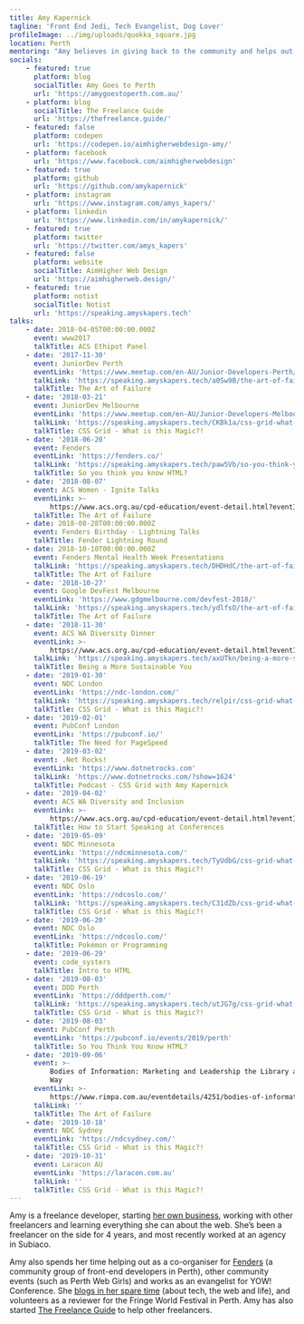 ```yaml
---
title: Amy Kapernick
tagline: 'Front End Jedi, Tech Evangelist, Dog Lover'
profileImage: ../img/uploads/quokka_square.jpg
location: Perth
mentoring: "Amy believes in giving back to the community and helps out as a mentor at a variety of different events including Perth Web Girls and Node Girls Perth. She's also spoken at multiple JuniorDev meetups and enjoys spending time encouraging new and junior developers.\r"
socials:
    - featured: true
      platform: blog
      socialTitle: Amy Goes to Perth
      url: 'https://amygoestoperth.com.au/'
    - platform: blog
      socialTitle: The Freelance Guide
      url: 'https://thefreelance.guide/'
    - featured: false
      platform: codepen
      url: 'https://codepen.io/aimhigherwebdesign-amy/'
    - platform: facebook
      url: 'https://www.facebook.com/aimhigherwebdesign'
    - featured: true
      platform: github
      url: 'https://github.com/amykapernick'
    - platform: instagram
      url: 'https://www.instagram.com/amys_kapers/'
    - platform: linkedin
      url: 'https://www.linkedin.com/in/amykapernick/'
    - featured: true
      platform: twitter
      url: 'https://twitter.com/amys_kapers'
    - featured: false
      platform: website
      socialTitle: AimHigher Web Design
      url: 'https://aimhigherweb.design/'
    - featured: true
      platform: notist
      socialTitle: Notist
      url: 'https://speaking.amyskapers.tech'
talks:
    - date: 2018-04-05T00:00:00.000Z
      event: www2017
      talkTitle: ACS Ethipot Panel
    - date: '2017-11-30'
      event: JuniorDev Perth
      eventLink: 'https://www.meetup.com/en-AU/Junior-Developers-Perth/'
      talkLink: 'https://speaking.amyskapers.tech/a0Sw9B/the-art-of-failure'
      talkTitle: The Art of Failure
    - date: '2018-03-21'
      event: JuniorDev Melbourne
      eventLink: 'https://www.meetup.com/en-AU/Junior-Developers-Melbourne/'
      talkLink: 'https://speaking.amyskapers.tech/CKBk1a/css-grid-what-is-this-magic'
      talkTitle: CSS Grid - What is this Magic?!
    - date: '2018-06-20'
      event: Fenders
      eventLink: 'https://fenders.co/'
      talkLink: 'https://speaking.amyskapers.tech/paw5Vb/so-you-think-you-know-html'
      talkTitle: So you think you know HTML?
    - date: '2018-08-07'
      event: ACS Women - Ignite Talks
      eventLink: >-
          https://www.acs.org.au/cpd-education/event-detail.html?eventId=70190000001tRXfAAM
      talkTitle: The Art of Failure
    - date: 2018-08-28T00:00:00.000Z
      event: Fenders Birthday - Lightning Talks
      talkTitle: Fender Lightning Round
    - date: 2018-10-10T00:00:00.000Z
      event: Fenders Mental Health Week Presentations
      talkLink: 'https://speaking.amyskapers.tech/DHDHdC/the-art-of-failure'
      talkTitle: The Art of Failure
    - date: '2018-10-27'
      event: Google DevFest Melbourne
      eventLink: 'https://www.gdgmelbourne.com/devfest-2018/'
      talkLink: 'https://speaking.amyskapers.tech/ydlfsO/the-art-of-failure'
      talkTitle: The Art of Failure
    - date: '2018-11-30'
      event: ACS WA Diversity Dinner
      eventLink: >-
          https://www.acs.org.au/cpd-education/event-detail.html?eventId=70190000001tRYnAAM
      talkLink: 'https://speaking.amyskapers.tech/axUTkn/being-a-more-sustainable-you'
      talkTitle: Being a More Sustainable You
    - date: '2019-01-30'
      event: NDC London
      eventLink: 'https://ndc-london.com/'
      talkLink: 'https://speaking.amyskapers.tech/relpir/css-grid-what-is-this-magic'
      talkTitle: CSS Grid - What is this Magic?!
    - date: '2019-02-01'
      event: PubConf London
      eventLink: 'https://pubconf.io/'
      talkTitle: The Need for PageSpeed
    - date: '2019-03-02'
      event: .Net Rocks!
      eventLink: 'https://www.dotnetrocks.com'
      talkLink: 'https://www.dotnetrocks.com/?show=1624'
      talkTitle: Podcast - CSS Grid with Amy Kapernick
    - date: '2019-04-02'
      event: ACS WA Diversity and Inclusion
      eventLink: >-
          https://www.acs.org.au/cpd-education/event-detail.html?eventId=7010o000001eWEAAA2
      talkTitle: How to Start Speaking at Conferences
    - date: '2019-05-09'
      event: NDC Minnesota
      eventLink: 'https://ndcminnesota.com/'
      talkLink: 'https://speaking.amyskapers.tech/TyUdbG/css-grid-what-is-this-magic'
      talkTitle: CSS Grid - What is this Magic?!
    - date: '2019-06-19'
      event: NDC Oslo
      eventLink: 'https://ndcoslo.com/'
      talkLink: 'https://speaking.amyskapers.tech/C31dZb/css-grid-what-is-this-magic'
      talkTitle: CSS Grid - What is this Magic?!
    - date: '2019-06-20'
      event: NDC Oslo
      eventLink: 'https://ndcoslo.com/'
      talkTitle: Pokémon or Programming
    - date: '2019-06-29'
      event: code_systers
      talkTitle: Intro to HTML
    - date: '2019-08-03'
      event: DDD Perth
      eventLink: 'https://dddperth.com/'
      talkLink: 'https://speaking.amyskapers.tech/utJG7g/css-grid-what-is-this-magic'
      talkTitle: CSS Grid - What is this Magic?!
    - date: '2019-08-03'
      event: PubConf Perth
      eventLink: 'https://pubconf.io/events/2019/perth'
      talkTitle: So You Think You Know HTML?
    - date: '2019-09-06'
      event: >-
          Bodies of Information: Marketing and Leadership the Library and Records
          Way
      eventLink: >-
          https://www.rimpa.com.au/eventdetails/4251/bodies-of-information-marketing-and-leadership-the-library-and-records-way
      talkLink: ''
      talkTitle: The Art of Failure
    - date: '2019-10-18'
      event: NDC Sydney
      eventLink: 'https://ndcsydney.com/'
      talkTitle: CSS Grid - What is this Magic?!
    - date: '2019-10-31'
      event: Laracon AU
      eventLink: 'https://laracon.com.au'
      talkLink: ''
      talkTitle: CSS Grid - What is this Magic?!
---
```


Amy is a freelance developer, starting [her own business](https://aimhigherweb.design), working with other freelancers and learning everything she can about the web. She’s been a freelancer on the side for 4 years, and most recently worked at an agency in Subiaco.

Amy also spends her time helping out as a co-organiser for [Fenders](https://fenders.co/) (a community group of front-end developers in Perth), other community events (such as Perth Web Girls) and works as an evangelist for YOW! Conference. She [blogs in her spare time](https://amygoestoperth.com.au/) (about tech, the web and life), and volunteers as a reviewer for the Fringe World Festival in Perth. Amy has also started [The Freelance Guide](https://thefreelance.guide/) to help other freelancers.
